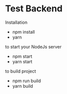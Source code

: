 # Test Backend

Installation
  * npm install
  * yarn

to start your NodeJs server
  * npm start 
  * yarn start

to build project
  * npm run build
  * yarn build